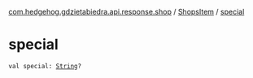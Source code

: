 [com.hedgehog.gdzietabiedra.api.response.shop](../index.md) / [ShopsItem](index.md) / [special](./special.md)

# special

`val special: `[`String`](https://kotlinlang.org/api/latest/jvm/stdlib/kotlin/-string/index.html)`?`